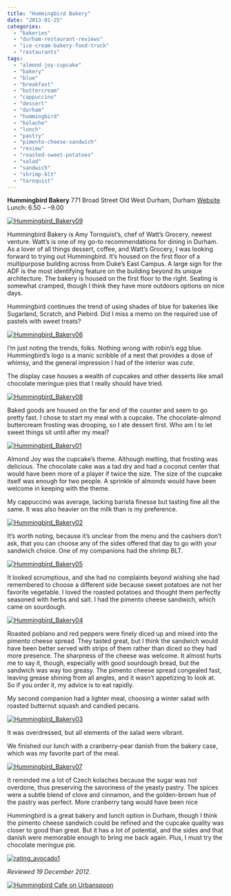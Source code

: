 ```yaml
---
title: "Hummingbird Bakery"
date: "2013-01-25"
categories: 
  - "bakeries"
  - "durham-restaurant-reviews"
  - "ice-cream-bakery-food-truck"
  - "restaurants"
tags: 
  - "almond-joy-cupcake"
  - "bakery"
  - "blue"
  - "breakfast"
  - "buttercream"
  - "cappuccino"
  - "dessert"
  - "durham"
  - "hummingbird"
  - "kolache"
  - "lunch"
  - "pastry"
  - "pimento-cheese-sandwich"
  - "review"
  - "roasted-sweet-potatoes"
  - "salad"
  - "sandwich"
  - "shrimp-blt"
  - "tornquist"
---
```


**Hummingbird Bakery** 771 Broad Street Old West Durham, Durham [Website](http://www.hummingbird-durham.com/) Lunch: $6.50 -–$9.00

[![Hummingbird_Bakery09](http://s3.amazonaws.com/thegourmez-wpmedia/2013/01/Hummingbird_Bakery09.jpg)](http://www.thegourmez.com/2013/01/hummingbird-bakery/hummingbird_bakery09/)

Hummingbird Bakery is Amy Tornquist’s, chef of Watt’s Grocery, newest venture. Watt’s is one of my go-to recommendations for dining in Durham. As a lover of all things dessert, coffee, and Watt’s Grocery, I was looking forward to trying out Hummingbird. It’s housed on the first floor of a multipurpose building across from Duke’s East Campus. A large sign for the ADF is the most identifying feature on the building beyond its unique architecture. The bakery is housed on the first floor to the right. Seating is somewhat cramped, though I think they have more outdoors options on nice days.

Hummingbird continues the trend of using shades of blue for bakeries like Sugarland, Scratch, and Piebird. Did I miss a memo on the required use of pastels with sweet treats?

[![Hummingbird_Bakery06](http://s3.amazonaws.com/thegourmez-wpmedia/2013/01/Hummingbird_Bakery06.jpg)](http://www.thegourmez.com/2013/01/hummingbird-bakery/hummingbird_bakery06/)

I’m just noting the trends, folks. Nothing wrong with robin’s egg blue. Hummingbird’s logo is a manic scribble of a nest that provides a dose of whimsy, and the general impression I had of the interior was _cute_.

The display case houses a wealth of cupcakes and other desserts like small chocolate meringue pies that I really should have tried.

[![Hummingbird_Bakery08](http://s3.amazonaws.com/thegourmez-wpmedia/2013/01/Hummingbird_Bakery08.jpg)](http://www.thegourmez.com/2013/01/hummingbird-bakery/hummingbird_bakery08/)

Baked goods are housed on the far end of the counter and seem to go pretty fast. I chose to start my meal with a cupcake. The chocolate-almond buttercream frosting was drooping, so I ate dessert first. Who am I to let sweet things sit until after my meal?

[![Hummingbird_Bakery01](http://s3.amazonaws.com/thegourmez-wpmedia/2013/01/Hummingbird_Bakery01.jpg)](http://www.thegourmez.com/2013/01/hummingbird-bakery/hummingbird_bakery01/)

Almond Joy was the cupcake’s theme. Although melting, that frosting was delicious. The chocolate cake was a tad dry and had a coconut center that would have been more of a player if twice the size. The size of the cupcake itself was enough for two people. A sprinkle of almonds would have been welcome in keeping with the theme.

My cappuccino was average, lacking barista finesse but tasting fine all the same. It was also heavier on the milk than is my preference.

[![Hummingbird_Bakery02](http://s3.amazonaws.com/thegourmez-wpmedia/2013/01/Hummingbird_Bakery02.jpg)](http://www.thegourmez.com/2013/01/hummingbird-bakery/hummingbird_bakery02/)

It’s worth noting, because it’s unclear from the menu and the cashiers don’t ask, that you can choose any of the sides offered that day to go with your sandwich choice. One of my companions had the shrimp BLT.

[![Hummingbird_Bakery05](http://s3.amazonaws.com/thegourmez-wpmedia/2013/01/Hummingbird_Bakery05.jpg)](http://www.thegourmez.com/2013/01/hummingbird-bakery/hummingbird_bakery05/)

It looked scrumptious, and she had no complaints beyond wishing she had remembered to choose a different side because sweet potatoes are not her favorite vegetable. I loved the roasted potatoes and thought them perfectly seasoned with herbs and salt. I had the pimento cheese sandwich, which came on sourdough.

[![Hummingbird_Bakery04](http://s3.amazonaws.com/thegourmez-wpmedia/2013/01/Hummingbird_Bakery04.jpg)](http://www.thegourmez.com/2013/01/hummingbird-bakery/hummingbird_bakery04/)

Roasted poblano and red peppers were finely diced up and mixed into the pimento cheese spread. They tasted great, but I think the sandwich would have been better served with strips of them rather than diced so they had more presence. The sharpness of the cheese was welcome. It almost hurts me to say it, though, especially with good sourdough bread, but the sandwich was way too greasy. The pimento cheese spread congealed fast, leaving grease shining from all angles, and it wasn’t appetizing to look at. So if you order it, my advice is to eat rapidly.

My second companion had a lighter meal, choosing a winter salad with roasted butternut squash and candied pecans.

[![Hummingbird_Bakery03](http://s3.amazonaws.com/thegourmez-wpmedia/2013/01/Hummingbird_Bakery03.jpg)](http://www.thegourmez.com/2013/01/hummingbird-bakery/hummingbird_bakery03/)

It was overdressed, but all elements of the salad were vibrant.

We finished our lunch with a cranberry-pear danish from the bakery case, which was my favorite part of the meal.

[![Hummingbird_Bakery07](http://s3.amazonaws.com/thegourmez-wpmedia/2013/01/Hummingbird_Bakery07.jpg)](http://www.thegourmez.com/2013/01/hummingbird-bakery/hummingbird_bakery07/)

It reminded me a lot of Czech kolaches because the sugar was not overdone, thus preserving the savoriness of the yeasty pastry. The spices were a subtle blend of clove and cinnamon, and the golden-brown hue of the pastry was perfect. More cranberry tang would have been nice

Hummingbird is a great bakery and lunch option in Durham, though I think the pimento cheese sandwich could be refined and the cupcake quality was closer to good than great. But it has a lot of potential, and the sides and that danish were memorable enough to bring me back again. Plus, I must try the chocolate meringue pie.

[![rating_avocado1](http://s3.amazonaws.com/thegourmez-wpmedia/2009/02/rating_avocado1.gif)](http://www.thegourmez.com/2009/02/restaurant-review-nanas-durham/rating_avocado1/)

_Reviewed 19 December 2012._

[![Hummingbird Cafe on Urbanspoon](http://www.urbanspoon.com/b/link/1704141/minilink.gif)](http://www.urbanspoon.com/r/25/1704141/restaurant/Old-West-Durham-9th-St/Hummingbird-Cafe-Durham)
